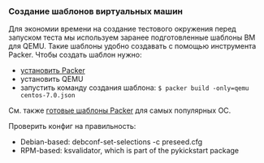 ### Создание шаблонов виртуальных машин

Для экономии времени на создание тестового окружения перед запуском теста мы
используем заранее подготовленные шаблоны ВМ для QEMU. Такие шаблоны удобно создавать с
помощью инструмента Packer. Чтобы создать шаблон нужно:

- [установить Packer](https://www.packer.io/intro/getting-started/setup.html)
- установить QEMU
- запустить команду создания шаблона: ```$ packer build -only=qemu centos-7.0.json```

См. также [готовые шаблоны Packer](https://github.com/chef/bento/) для самых популярных ОС.

Проверить конфиг на правильность:

- Debian-based: debconf-set-selections -c preseed.cfg
- RPM-based: ksvalidator, which is part of the pykickstart package
